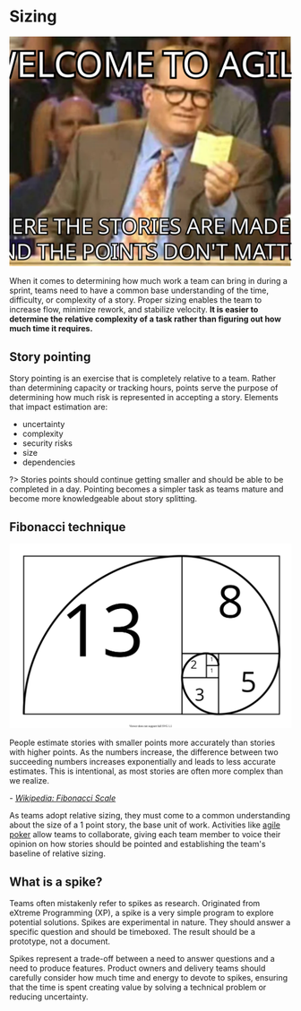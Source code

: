 # Sizing

![agile image](img6/agile-points.svg ':size=380 :class=img-center :alt= agile image')

When it comes to determining how much work a team can bring in during a sprint, teams need to have a common base understanding of the time, difficulty, or complexity of a story. Proper sizing enables the team to increase flow, minimize rework, and stabilize velocity. **It is easier to determine the relative complexity of a task rather than figuring out how much time it requires.**

## Story pointing

Story pointing is an exercise that is completely relative to a team. Rather than determining capacity or tracking hours, points serve the purpose of determining how much risk is represented in accepting a story. Elements that impact estimation are:

- uncertainty
- complexity
- security risks
- size
- dependencies

?> Stories points should continue getting smaller and should be able to be completed in a day. Pointing becomes a simpler task as teams mature and become more knowledgeable about story splitting.

## Fibonacci technique

![A Fibonacci spiral split into segments with each segment labeled by a number in the Fibonacci sequence. 1, 1, 2, 3, 5, 8, 13](img6/agile-fib.svg)

People estimate stories with smaller points more accurately than stories with higher points. As the numbers increase, the difference between two succeeding numbers increases exponentially and leads to less accurate estimates. This is intentional, as most stories are often more complex than we realize.

_- [Wikipedia: Fibonacci Scale](https://en.wikipedia.org/wiki/Fibonacci_scale_(agile))_

As teams adopt relative sizing, they must come to a common understanding about the size of a 1 point story, the base unit of work. Activities like [agile poker](https://scrumpoker.online/) allow teams to collaborate, giving each team member to voice their opinion on how stories should be pointed and establishing the team's baseline of relative sizing.

## What is a spike?

Teams often mistakenly refer to spikes as research. Originated from eXtreme Programming (XP), a spike is a very simple program to explore potential solutions. Spikes are experimental in nature. They should answer a specific question and should be timeboxed. The result should be a prototype, not a document.

Spikes represent a trade-off between a need to answer questions and a need to produce features. Product owners and delivery teams should carefully consider how much time and energy to devote to spikes, ensuring that the time is spent creating value by solving a technical problem or reducing uncertainty.
